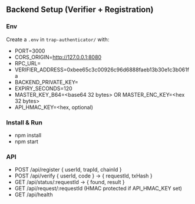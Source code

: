 ## Backend Setup (Verifier + Registration)

### Env
Create a `.env` in `trap-authenticator/` with:

- PORT=3000
- CORS_ORIGIN=http://127.0.0.1:8080
- RPC_URL=<hoodi rpc>
- VERIFIER_ADDRESS=0xbee65c3c00926c96d6888faeb13b30e1c3b061fa
- BACKEND_PRIVATE_KEY=<your backend signer>
- EXPIRY_SECONDS=120
- MASTER_KEY_B64=<base64 32 bytes> OR MASTER_ENC_KEY=<hex 32 bytes>
- API_HMAC_KEY=<hex, optional)

### Install & Run

- npm install
- npm start

### API

- POST /api/register { userId, trapId, chainId }
- POST /api/verify { userId, code } → { requestId, txHash }
- GET  /api/status/:requestId → { found, result }
- GET  /api/request/:requestId (HMAC protected if API_HMAC_KEY set)
- GET  /api/health
